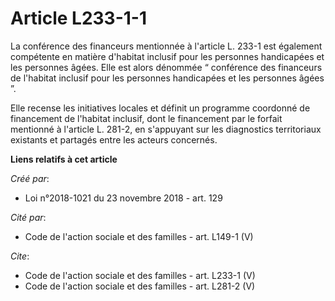 # Article L233-1-1

La conférence des financeurs mentionnée à l'article L. 233-1 est également compétente en matière d'habitat inclusif pour les
personnes handicapées et les personnes âgées. Elle est alors dénommée “ conférence des financeurs de l'habitat inclusif pour
les personnes handicapées et les personnes âgées ”.

Elle recense les initiatives locales et définit un programme coordonné de financement de l'habitat inclusif, dont le
financement par le forfait mentionné à l'article L. 281-2, en s'appuyant sur les diagnostics territoriaux existants et
partagés entre les acteurs concernés.

**Liens relatifs à cet article**

_Créé par_:

  - Loi n°2018-1021 du 23 novembre 2018 - art. 129

_Cité par_:

  - Code de l'action sociale et des familles - art. L149-1 (V)

_Cite_:

  - Code de l'action sociale et des familles - art. L233-1 (V)
  - Code de l'action sociale et des familles - art. L281-2 (V)

